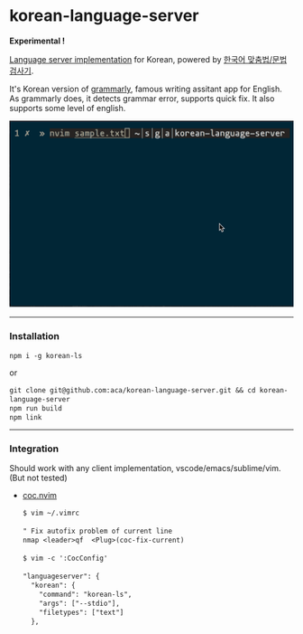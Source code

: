 # korean-language-server

<b>Experimental !</b> 

[Language server implementation](https://microsoft.github.io/language-server-protocol/) for Korean,
powered by [한국어 맞춤법/문법 검사기](https://speller.cs.pusan.ac.kr/).  

It's Korean version of [grammarly](http://www.grammarly.com/), famous writing assitant app for English.  
As grammarly does, it detects grammar error, supports quick fix. It also supports some level of english.

![sample](./sample.gif)

---


### Installation
```
npm i -g korean-ls
```
or
```
git clone git@github.com:aca/korean-language-server.git && cd korean-language-server 
npm run build
npm link
```
---
### Integration

Should work with any client implementation, vscode/emacs/sublime/vim. (But not tested)

- [ coc.nvim ](https://github.com/neoclide/coc.nvim)

  ```
  $ vim ~/.vimrc

  " Fix autofix problem of current line
  nmap <leader>qf  <Plug>(coc-fix-current)

  $ vim -c ':CocConfig'

  "languageserver": {
    "korean": {
      "command": "korean-ls",
      "args": ["--stdio"],
      "filetypes": ["text"]
    },
  ```
